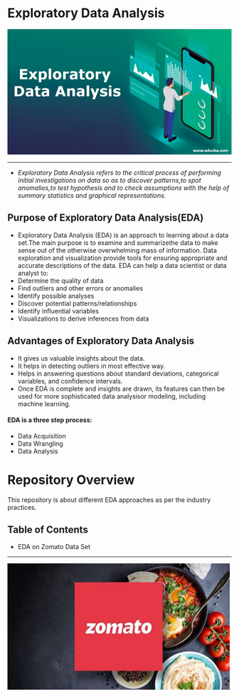# Exploratory Data Analysis
![](https://raw.githubusercontent.com/bushra-31/Exploratory-Data-Analysis/main/EDA%20on%20zomato/exploratory-data-analysis.jpeg)


------------

- *Exploratory Data Analysis refers to the critical process of performing initial investigations on data so as to discover patterns,to spot anomalies,to test hypothesis and to check assumptions with the help of summary statistics and graphical representations.*
## Purpose of Exploratory Data Analysis(EDA) 
 - Exploratory Data Analysis (EDA) is an approach to learning about a data set.The main purpose is to examine and summarizethe data to make sense out of the otherwise overwhelming mass of  information.  Data  exploration  and  visualization  provide  tools  for  ensuring  appropriate  and accurate descriptions of the data. EDA can help a data scientist or data analyst to:
- Determine the quality of data
- Find outliers and other errors or anomalies
- Identify possible analyses
- Discover potential patterns/relationships
- Identify influential variables
- Visualizations to derive inferences from data
## Advantages of Exploratory Data Analysis
- It gives us valuable insights about the data.
- It helps in detecting outliers in most effective way.
- Helps   in   answering   questions   about   standard   deviations,   categorical   variables,   and confidence intervals.
- Once  EDA  is  complete  and  insights  are  drawn,  its  features  can  then  be  used  for  more sophisticated data analysisor modeling, including machine learning.
#### EDA is a three step process:
- Data Acquisition
- Data Wrangling
- Data Analysis

# Repository Overview
This repository is about different EDA approaches as per the industry practices.
## Table of Contents
- EDA on Zomato Data Set

------------


![](https://raw.githubusercontent.com/bushra-31/Exploratory-Data-Analysis/main/EDA%20on%20zomato/zomato.jpeg)
